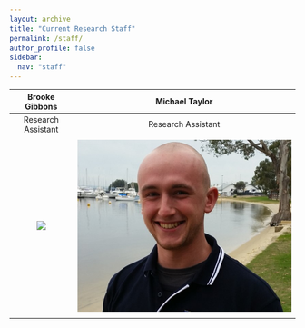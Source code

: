 ```yaml
---
layout: archive
title: "Current Research Staff"
permalink: /staff/
author_profile: false
sidebar:
  nav: "staff"
---
```

 **Brooke Gibbons**  | **Michael Taylor**
:-------------:|:-------------:
Research Assistant|Research Assistant
<a href="https://brookegibbons.github.io/academics/dianne-mclean/"><img src='/images/Brooke.jpg' vspace="5"></a>|<a href="https://brookegibbons.github.io/academics/tim-langlois/"><img src='/images/Mike_WS.jpg' vspace="5"></a>

